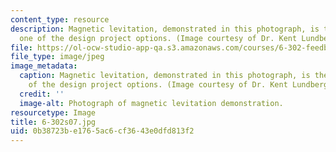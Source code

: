 ```yaml
---
content_type: resource
description: Magnetic levitation, demonstrated in this photograph, is the topic of
  one of the design project options. (Image courtesy of Dr. Kent Lundberg.)
file: https://ol-ocw-studio-app-qa.s3.amazonaws.com/courses/6-302-feedback-systems-spring-2007/0b38723be1765ac6cf3643e0dfd813f2_6-302s07.jpg
file_type: image/jpeg
image_metadata:
  caption: Magnetic levitation, demonstrated in this photograph, is the topic of one
    of the design project options. (Image courtesy of Dr. Kent Lundberg.)
  credit: ''
  image-alt: Photograph of magnetic levitation demonstration.
resourcetype: Image
title: 6-302s07.jpg
uid: 0b38723b-e176-5ac6-cf36-43e0dfd813f2
---
```

